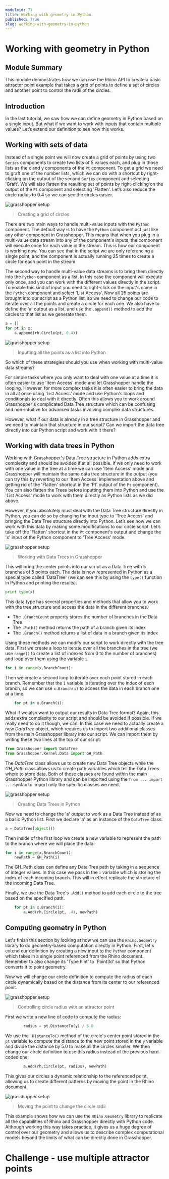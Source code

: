 ```yaml
---
moduleid: 73
title: Working with geometry in Python
published: True
slug: working-with-geometry-in-python
---
```


# Working with geometry in Python

## Module Summary

This module demonstrates how we can use the Rhino API to create a basic attractor point example that takes a grid of points to define a set of circles and another point to control the radii of the circles.

## Introduction

In the last tutorial, we saw how we can define geometry in Python based on a single input. But what if we want to work with inputs that contain multiple values? Let’s extend our definition to see how this works.

## Working with sets of data

Instead of a single point we will now create a grid of points by using two `Series` components to create two lists of 5 values each, and plug in those lists as the x and y components of the `Pt` component. To get a grid we need to graft one of the number lists, which we can do with a shortcut by right-clicking on the output of the second `Series` component and selecting 'Graft'. We will also flatten the resulting set of points by right-clicking on the output of the `Pt` component and selecting 'Flatten'. Let’s also reduce the circle radius to 0.4 so we can see the circles easier.

![grasshopper setup](images/01.png#img-full)

> Creating a grid of circles

There are two main ways to handle multi-value inputs with the `Python` component. The default way is to have the `Python` component act just like any other component in Grasshopper. This means that when you plug in a multi-value data stream into any of the component's inputs, the component will execute once for each value in the stream. This is how our component is working now. You can see that in the script we are only referencing a single point, and the component is actually running 25 times to create a circle for each point in the stream.

The second way to handle multi-value data streams is to bring them directly into the `Python` component as a list. In this case the component will execute only once, and you can work with the different values directly in the script. To enable this kind of input you need to right-click on the input's name in the `Python` component and select 'List Access'. Now all 25 points are brought into our script as a Python list, so we need to change our code to iterate over all the points and create a circle for each one. We also have to define the 'a' output as a list, and use the `.append()` method to add the circles to that list as we generate them.

```python
a = []
for pt in x:
	a.append(rh.Circle(pt, 0.4))
```

![grasshopper setup](images/02.png#img-full)

> Inputting all the points as a list into Python

So which of these strategies should you use when working with multi-value data streams?

For simple tasks where you only want to deal with one value at a time it is often easier to use 'Item Access' mode and let Grasshopper handle the looping. However, for more complex tasks it is often easier to bring the data in all at once using 'List Access' mode and use Python's loops and conditionals to deal with it directly. Often this allows you to work around Grasshopper's complicated Data Tree structure which can be confusing and non-intuitive for advanced tasks involving complex data structures.

However, what if our data is already in a tree structure in Grasshopper and we need to maintain that structure in our script? Can we import the data tree directly into our Python script and work with it there?

## Working with data trees in Python

Working with Grasshopper's Data Tree structure in Python adds extra complexity and should be avoided if at all possible. If we only need to work with one value in the tree at a time we can use 'Item Access' mode and Grasshopper will maintain the same data tree structure in the output (you can try this by reverting to our 'Item Access' implementation above and getting rid of the 'Flatten' shortcut in the 'Pt' output of the `Pt` component). You can also flatten the Trees before inputting them into Python and use the 'List Access' mode to work with them directly as Python lists as we did above.

However, if you absolutely must deal with the Data Tree structure directly in Python, you can do so by changing the input type to 'Tree Access' and bringing the Data Tree structure directly into Python. Let’s see how we can work with this data by making some modifications to our circle script. Let’s take off the 'Flatten' shortcut in the `Pt` component's output and change the 'x' input of the Python component to 'Tree Access' mode.

![grasshopper setup](images/03.png#img-full)

> Working with Data Trees in Grasshopper

This will bring the center points into our script as a Data Tree with 5 branches of 5 points each. The data is now represented in Python as a special type called 'DataTree' (we can see this by using the `type()` function in Python and printing the results).

```python
print type(x)
```

This data type has several properties and methods that allow you to work with the tree structure and access the data in the different branches.

- The `.BranchCount` property stores the number of branches in the Data Tree
- The `.Path()` method returns the path of a branch given its index
- The `.Branch()` method returns a list of data in a branch given its index

Using these methods we can modify our script to work directly with the tree data. First we create a loop to iterate over all the branches in the tree (we use `range()` to create a list of indexes from 0 to the number of branches) and loop over them using the variable `i`.

```python
for i in range(x.BranchCount):
```

Then we create a second loop to iterate over each point stored in each branch. Remember that the `i` variable is iterating over the index of each branch, so we can use `x.Branch(i)` to access the data in each branch one at a time.

```python
    for pt in x.Branch(i):
```

What if we also want to output our results in Data Tree format? Again, this adds extra complexity to our script and should be avoided if possible. If we really need to do it though, we can. In this case we need to actually create a new *DataTree* object, which requires us to import two additional classes from the main Grasshopper library into our script. We can import them by writing these two lines at the top of our script:

```python
from Grasshopper import DataTree
from Grasshopper.Kernel.Data import GH_Path
```

The *DataTree* class allows us to create new Data Tree objects while the *GH_Path* class allows us to create path variables which tell the Data Trees where to store data. Both of these classes are found within the main Grasshopper Python library and can be imported using the `from ... import ...` syntax to import only the specific classes we need.

![grasshopper setup](images/04.png#img-full)

> Creating Data Trees in Python

Now we need to change the 'a' output to work as a Data Tree instead of as a basic Python list. First we declare 'a' as an instance of the `DataTree` class:

```python
a = DataTree[object]()
```

Then inside of the first loop we create a new variable to represent the path to the branch where we will place the data:

```python
for i in range(x.BranchCount):
    newPath = GH_Path(i)
```

The GH_Path class can define any Data Tree path by taking in a sequence of integer values. In this case we pass in the `i` variable which is storing the index of each incoming branch. This will in effect replicate the structure of the incoming Data Tree.

Finally, we use the Data Tree's `.Add()` method to add each circle to the tree based on the specified path.

```python
    for pt in x.Branch(i):
        a.Add(rh.Circle(pt, .4), newPath)
```

## Computing geometry in Python

Let's finish this section by looking at how we can use the `Rhino.Geometry` library to do geometry-based computation directly in Python. First, let's extend our definition by creating a new input to the `Python` component which takes in a single point referenced from the Rhino document. Remember to also change its 'Type hint' to 'Point3d' so that Python converts it to point geometry.

Now we will change our circle definition to compute the radius of each circle dynamically based on the distance from its center to our referenced point.

![grasshopper setup](images/05.png#img-full)

> Controlling circle radius with an attractor point

First we write a new line of code to compute the radius:

```python
        radius = pt.DistanceTo(y) / 5.0
```

We use the `.DistanceTo()` method of the circle's center point stored in the `pt` variable to compute the distance to the new point stored in the `y` variable and divide the distance by 5.0 to make all the circles smaller. We then change our circle definition to use this radius instead of the previous hard-coded one:

```python
        a.Add(rh.Circle(pt, radius), newPath)
```

This gives our circles a dynamic relationship to the referenced point, allowing us to create different patterns by moving the point in the Rhino document.

![grasshopper setup](images/06.png#img-full)

> Moving the point to change the circle radii

This example shows how we can use the `Rhino.Geometry` library to replicate all the capabilities of Rhino and Grasshopper directly with Python code. Although working this way takes practice, it gives us a huge degree of control over our geometry and allows us to describe complex computational models beyond the limits of what can be directly done in Grasshopper.

# Challenge - use multiple attractor points